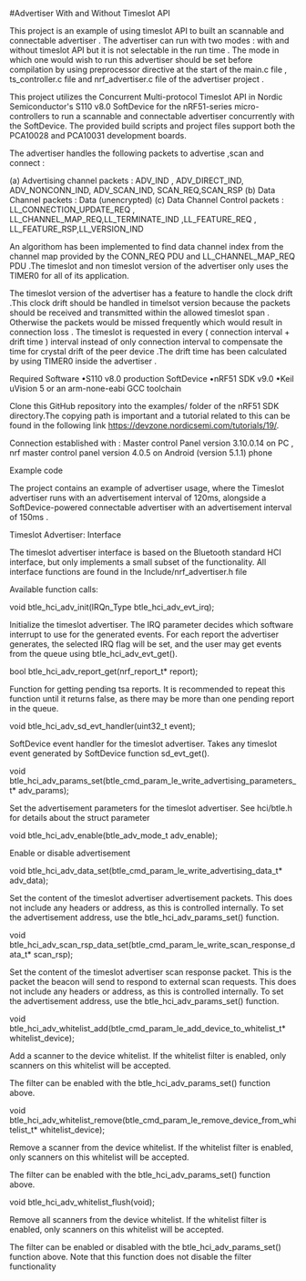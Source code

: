 #Advertiser With and Without Timeslot API

This project is an example of using timeslot API to built an scannable and connectable advertiser . The advertiser can run with two modes : with and without timeslot API but it is not selectable in the run time .
The mode in which one would wish to run this advertiser should be set before compilation by using preprocessor directive at the start of the main.c file , ts_controller.c file and nrf_advertiser.c file of the advertiser project .

This project utilizes the Concurrent Multi-protocol Timeslot API in Nordic Semiconductor's S110 v8.0 SoftDevice for the nRF51-series micro-controllers to run a scannable and connectable advertiser concurrently with the SoftDevice. The provided build scripts and project files support both the PCA10028 and PCA10031 development boards.


The advertiser handles the following packets to advertise ,scan and connect :

(a) Advertising channel packets : ADV_IND , ADV_DIRECT_IND, ADV_NONCONN_IND, ADV_SCAN_IND, SCAN_REQ,SCAN_RSP
(b) Data Channel packets : Data (unencrypted)
(c) Data Channel Control packets : LL_CONNECTION_UPDATE_REQ , LL_CHANNEL_MAP_REQ,LL_TERMINATE_IND ,LL_FEATURE_REQ ,  LL_FEATURE_RSP,LL_VERSION_IND


An algorithom has been implemented to find data channel index from the channel map provided by the CONN_REQ PDU and LL_CHANNEL_MAP_REQ PDU .The timeslot and non timeslot version of the advertiser only uses the TIMER0 for all of its application.

The timeslot version of the advertiser has a feature to handle the clock drift .This clock drift should be handled in timelsot version because the packets should be received and transmitted within the allowed timeslot span . Otherwise the packets would be missed frequently which would result in connection loss . The timeslot is requested in every ( connection interval + drift time ) interval instead of only connection interval to compensate the time for crystal drift of the peer device .The drift time has been calculated by using TIMER0 inside the advertiser .

Required Software
•S110 v8.0 production SoftDevice
•nRF51 SDK v9.0
•Keil uVision 5 or an arm-none-eabi GCC toolchain

Clone this GitHub repository into the examples/ folder of the nRF51 SDK directory.The copying path is important and a tutorial related to this can be found in the following link  https://devzone.nordicsemi.com/tutorials/19/.

Connection established with : Master control Panel version 3.10.0.14 on PC  , nrf master control panel version 4.0.5 on Android (version 5.1.1) phone 

Example code

The project contains an example of advertiser usage, where the Timeslot advertiser runs with an advertisement interval of 120ms, alongside a SoftDevice-powered connectable advertiser with an advertisement interval of 150ms .

Timeslot Advertiser: Interface

The timeslot advertiser interface is based on the Bluetooth standard HCI interface, but only implements a small subset of the functionality. All interface functions are found in the Include/nrf_advertiser.h file

Available function calls:

void btle_hci_adv_init(IRQn_Type btle_hci_adv_evt_irq);

Initialize the timeslot advertiser. The IRQ parameter decides which software interrupt to use for the generated events. For each report the advertiser generates, the selected IRQ flag will be set, and the user may get events from the queue using btle_hci_adv_evt_get().


bool btle_hci_adv_report_get(nrf_report_t* report);

Function for getting pending tsa reports. It is recommended to repeat this function until it returns false, as there may be more than one pending report in the queue.


void btle_hci_adv_sd_evt_handler(uint32_t event);

SoftDevice event handler for the timeslot advertiser. Takes any timeslot event generated by SoftDevice function sd_evt_get(). 


void btle_hci_adv_params_set(btle_cmd_param_le_write_advertising_parameters_t* adv_params);

Set the advertisement parameters for the timeslot advertiser. See hci/btle.h for details about the struct parameter


void btle_hci_adv_enable(btle_adv_mode_t adv_enable);

Enable or disable advertisement


void btle_hci_adv_data_set(btle_cmd_param_le_write_advertising_data_t* adv_data);

Set the content of the timeslot advertiser advertisement packets. This does not include any headers or address, as this is controlled internally. To set the advertisement address, use the btle_hci_adv_params_set() function.


void btle_hci_adv_scan_rsp_data_set(btle_cmd_param_le_write_scan_response_data_t* scan_rsp);

Set the content of the timeslot advertiser scan response packet. This is the packet the beacon will send to respond to external scan requests. This does not include any headers or address, as this is controlled internally. To set the advertisement address, use the btle_hci_adv_params_set() function.


void btle_hci_adv_whitelist_add(btle_cmd_param_le_add_device_to_whitelist_t* whitelist_device);

Add a scanner to the device whitelist. If the whitelist filter is enabled, only scanners on this whitelist will be accepted. 

The filter can be enabled with the btle_hci_adv_params_set() function above.


void btle_hci_adv_whitelist_remove(btle_cmd_param_le_remove_device_from_whitelist_t* whitelist_device);

Remove a scanner from the device whitelist. If the whitelist filter is enabled, only scanners on this whitelist will be accepted. 

The filter can be enabled with the btle_hci_adv_params_set() function above.


void btle_hci_adv_whitelist_flush(void);

Remove all scanners from the device whitelist. If the whitelist filter is enabled, only scanners on this whitelist will be accepted. 

The filter can be enabled or disabled with the btle_hci_adv_params_set() function above. Note that this function does not disable the filter functionality





